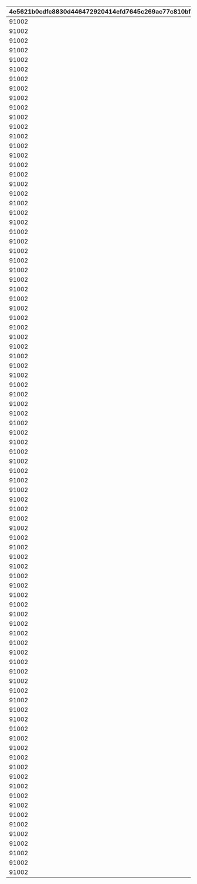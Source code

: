 |4e5621b0cdfc8830d446472920414efd7645c269ac77c810bf5bc962a09e04e6|7fda046b7c66747b1ce9afc229f9ddd4a0150e0b8568e36b5709ca2e67a1b6a1|a3a9f1d6e6db3319eb8088558fbc3fc480c99b90eb3bd8e9482e48e7de4eabae|de6817fd01cf6e0fd085a0810b0e22a495c830b91b781bea6d08713bf48481e4|f45c5fd2e5da84ec00b0e37e873852e16c5926254cf0b712fb7d38d355e03903|b1129fbf6279bbb11cceb2858c12e488e18fce53394a92cb7bf2c3e3eb535e63|6aa28d652aa874ab26b7a6ef590600f75cfee85d96b07abcde4ffde1417208bd|2a38ba9ef20486cd8ff02d82c86f73b739d53cb8601d2ecd60f45d52b8a69d8a|212f520223bcb30ae7fecf0444a4f3119bb7bea8a1517334e004ccf8bd37b370|20c948d815a143d680405bbe6f499b6788c46def81c30d45739fe8ca302efcac|ec05d96e738615ad24a423996fcbc7f0f6768102adcdc39dd8f8d1364d2fe8fd|
| --- | --- | --- | --- | --- | --- | --- | --- | --- | --- | --- |
|91002|282001001|1|8|2|10|31|25012|25021|8|2|
|91002|282001002|2|8|2|10|31|25012|25021|8|2|
|91002|282001003|3|8|2|10|32|25012|25021|8|2|
|91002|282001004|4|8|2|10|32|25012|25021|8|2|
|91002|282001005|5|8|2|10|33|25012|25021|8|2|
|91002|282001006|6|8|2|10|33|25012|25021|9|2|
|91002|282001007|7|8|2|10|34|25012|25021|9|2|
|91002|282001008|8|8|2|10|35|25012|25021|9|2|
|91002|282001009|9|8|2|10|35|25012|25021|9|2|
|91002|282001010|10|8|2|30|37|25012|25021|10|2|
|91002|282001011|11|8|2|10|41|25012|25021|10|2|
|91002|282001012|12|8|2|10|43|25012|25021|11|2|
|91002|282001013|13|8|2|10|46|25012|25021|11|2|
|91002|282001014|14|8|2|10|48|25012|25021|12|2|
|91002|282001015|15|8|2|10|50|25012|25021|12|2|
|91002|282001016|16|8|2|10|53|25012|25021|13|2|
|91002|282001017|17|8|2|10|55|25012|25021|14|2|
|91002|282001018|18|8|2|10|58|25012|25021|14|2|
|91002|282001019|19|8|2|10|60|25012|25021|15|2|
|91002|282001020|20|8|2|30|62|25012|25021|15|2|
|91002|282001021|21|8|2|10|68|25012|25021|16|2|
|91002|282001022|22|8|2|10|70|25012|25021|16|2|
|91002|282001023|23|8|2|10|72|25012|25021|16|2|
|91002|282001024|24|8|2|10|75|25012|25021|17|2|
|91002|282001025|25|8|2|10|77|25012|25021|18|2|
|91002|282001026|26|8|2|10|79|25012|25021|18|2|
|91002|282001027|27|8|2|10|82|25012|25021|19|2|
|91002|282001028|28|8|2|10|84|25012|25021|19|2|
|91002|282001029|29|8|2|10|86|25012|25021|19|2|
|91002|282001030|30|8|2|30|89|25012|25021|20|2|
|91002|282001031|31|8|2|10|94|25012|25021|20|2|
|91002|282001032|32|8|2|10|96|25012|25021|21|2|
|91002|282001033|33|8|2|10|99|25012|25021|21|2|
|91002|282001034|34|8|2|10|101|25012|25021|22|2|
|91002|282001035|35|8|2|10|103|25012|25021|22|2|
|91002|282001036|36|8|2|10|106|25012|25021|23|2|
|91002|282001037|37|8|2|10|108|25012|25021|23|2|
|91002|282001038|38|8|2|10|111|25012|25021|24|2|
|91002|282001039|39|8|2|10|113|25012|25021|25|2|
|91002|282001040|40|8|2|30|115|25012|25021|25|2|
|91002|282001041|41|8|2|10|121|25012|25021|26|2|
|91002|282001042|42|8|2|10|123|25012|25021|27|2|
|91002|282001043|43|8|2|10|125|25012|25021|28|2|
|91002|282001044|44|8|2|10|128|25012|25021|28|2|
|91002|282001045|45|8|2|10|130|25012|25021|29|2|
|91002|282001046|46|8|2|10|132|25012|25021|30|2|
|91002|282001047|47|8|2|10|135|25012|25021|30|2|
|91002|282001048|48|8|2|10|137|25012|25021|31|2|
|91002|282001049|49|8|2|10|139|25012|25021|31|2|
|91002|282001050|50|8|2|30|142|25012|25021|31|2|
|91002|282001051|51|8|2|10|144|25012|25021|32|2|
|91002|282001052|52|8|2|10|146|25012|25021|32|2|
|91002|282001053|53|8|2|10|149|25012|25021|32|2|
|91002|282001054|54|8|2|10|152|25012|25021|33|2|
|91002|282001055|55|8|2|10|155|25012|25021|33|2|
|91002|282001056|56|8|2|10|157|25012|25021|33|2|
|91002|282001057|57|8|2|10|160|25012|25021|34|2|
|91002|282001058|58|8|2|10|163|25012|25021|34|2|
|91002|282001059|59|8|2|10|166|25012|25021|34|2|
|91002|282001060|60|8|2|30|169|25012|25021|35|2|
|91002|282001061|61|8|2|10|171|25012|25021|35|2|
|91002|282001062|62|8|2|10|174|25012|25021|35|2|
|91002|282001063|63|8|2|10|177|25012|25021|36|2|
|91002|282001064|64|8|2|10|180|25012|25021|36|2|
|91002|282001065|65|8|2|10|182|25012|25021|36|2|
|91002|282001066|66|8|2|10|185|25012|25021|37|2|
|91002|282001067|67|8|2|10|187|25012|25021|37|2|
|91002|282001068|68|8|2|10|190|25012|25021|37|2|
|91002|282001069|69|8|2|10|193|25012|25021|38|2|
|91002|282001070|70|8|2|30|196|25012|25021|38|2|
|91002|282001071|71|8|2|10|200|25012|25021|39|2|
|91002|282001072|72|8|2|10|204|25012|25021|39|2|
|91002|282001073|73|8|2|10|208|25012|25021|40|2|
|91002|282001074|74|8|2|10|212|25012|25021|40|2|
|91002|282001075|75|8|2|10|216|25012|25021|41|2|
|91002|282001076|76|8|2|10|220|25012|25021|41|2|
|91002|282001077|77|8|2|10|224|25012|25021|42|2|
|91002|282001078|78|8|2|10|228|25012|25021|42|2|
|91002|282001079|79|8|2|10|232|25012|25021|43|2|
|91002|282001080|80|8|2|30|236|25012|25021|43|2|
|91002|282001081|81|8|2|10|240|25012|25021|44|2|
|91002|282001082|82|8|2|10|244|25012|25021|44|2|
|91002|282001083|83|8|2|10|248|25012|25021|45|2|
|91002|282001084|84|8|2|10|252|25012|25021|45|2|
|91002|282001085|85|8|2|10|256|25012|25021|46|2|
|91002|282001086|86|8|2|10|260|25012|25021|46|2|
|91002|282001087|87|8|2|10|264|25012|25021|47|2|
|91002|282001088|88|8|2|10|268|25012|25021|47|2|
|91002|282001089|89|8|2|10|272|25012|25021|48|2|
|91002|282001090|90|8|2|30|276|25012|25021|48|2|